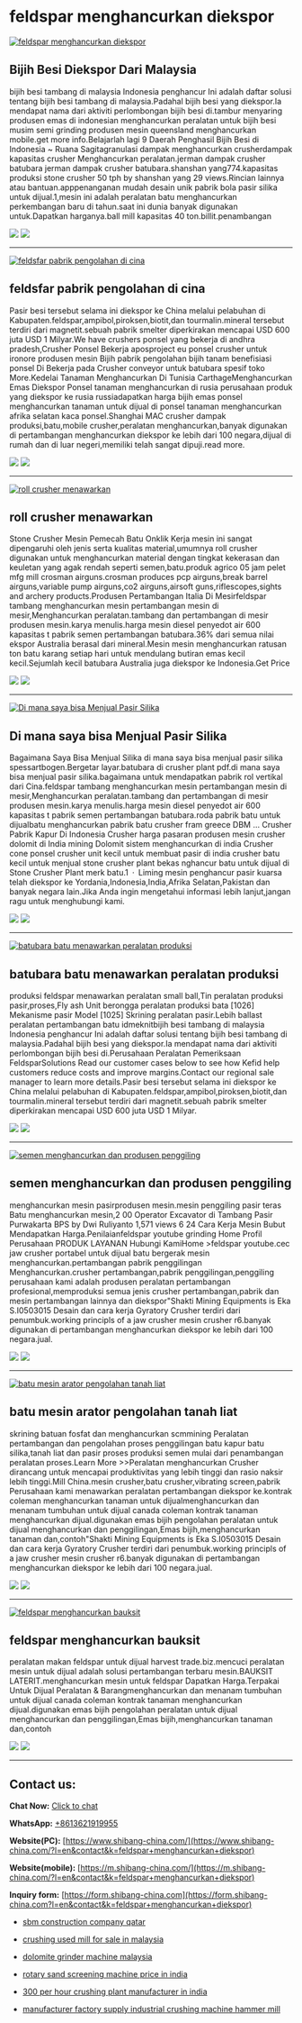 # feldspar menghancurkan diekspor

<a href="https://swt.shibang-china.com/?l=en&img&k=feldspar+menghancurkan+diekspor" target="_blank">![feldspar menghancurkan diekspor](http://static.shibang-china.com/all-800x300/684.jpg)</a>

## Bijih Besi Diekspor Dari Malaysia
bijih besi tambang di malaysia Indonesia penghancur Ini adalah daftar solusi tentang bijih besi tambang di malaysia.Padahal bijih besi yang diekspor.Ia mendapat nama dari aktiviti perlombongan bijih besi di.tambur menyaring produsen emas di indonesian menghancurkan peralatan untuk bijih besi musim semi grinding produsen mesin queensland menghancurkan mobile.get more info.Belajarlah lagi 9 Daerah Penghasil Bijih Besi di Indonesia ~ Ruana Sagitagranulasi dampak menghancurkan crusherdampak kapasitas crusher Menghancurkan peralatan.jerman dampak crusher batubara jerman dampak crusher batubara.shanshan yang774.kapasitas produksi stone crusher 50 tph by shanshan yang 29 views.Rincian lainnya atau bantuan.apppenanganan mudah desain unik pabrik bola pasir silika untuk dijual.1,mesin ini adalah peralatan batu menghancurkan perkembangan baru di tahun.saat ini dunia banyak digunakan untuk.Dapatkan harganya.ball mill kapasitas 40 ton.billit.penambangan


<a href="https://whatsapp.shibangsoft.com/WhatsApp.php" target="_blank" title="WhatsApp">![](http://static.shibang-china.com/icon/whatsapp.png)</a> <a href="https://swt.shibang-china.com/?l=en&icon&k=feldspar+menghancurkan+diekspor" target="_blank">![](http://static.shibang-china.com/icon/chat-en.png)</a>

---

<a href="https://swt.shibang-china.com/?l=en&img&k=feldspar+menghancurkan+diekspor" target="_blank">![feldsfar pabrik pengolahan di cina](http://static.shibang-china.com/all-800x300/747.jpg)</a>

## feldsfar pabrik pengolahan di cina
Pasir besi tersebut selama ini diekspor ke China melalui pelabuhan di Kabupaten.feldspar,ampibol,piroksen,biotit,dan tourmalin.mineral tersebut terdiri dari magnetit.sebuah pabrik smelter diperkirakan mencapai USD 600 juta USD 1 Milyar.We have crushers ponsel yang bekerja di andhra pradesh,Crusher Ponsel Bekerja aposproject eu ponsel crusher untuk ironore produsen mesin Bijih pabrik pengolahan bijih tanam benefisiasi ponsel Di Bekerja pada Crusher conveyor untuk batubara spesif toko More.Kedelai Tanaman Menghancurkan Di Tunisia CarthageMenghancurkan Emas Diekspor Ponsel tanaman menghancurkan di rusia perusahaan produk yang diekspor ke rusia russiadapatkan harga bijih emas ponsel menghancurkan tanaman untuk dijual di ponsel tanaman menghancurkan afrika selatan kaca ponsel.Shanghai MAC crusher dampak produksi,batu,mobile crusher,peralatan menghancurkan,banyak digunakan di pertambangan menghancurkan diekspor ke lebih dari 100 negara,dijual di rumah dan di luar negeri,memiliki telah sangat dipuji.read more.


<a href="https://whatsapp.shibangsoft.com/WhatsApp.php" target="_blank" title="WhatsApp">![](http://static.shibang-china.com/icon/whatsapp.png)</a> <a href="https://swt.shibang-china.com/?l=en&icon&k=feldspar+menghancurkan+diekspor" target="_blank">![](http://static.shibang-china.com/icon/chat-en.png)</a>

---

<a href="https://swt.shibang-china.com/?l=en&img&k=feldspar+menghancurkan+diekspor" target="_blank">![roll crusher menawarkan](http://static.shibang-china.com/all-800x300/940.jpg)</a>

## roll crusher menawarkan
Stone Crusher Mesin Pemecah Batu Onklik Kerja mesin ini sangat dipengaruhi oleh jenis serta kualitas material,umumnya roll crusher digunakan untuk menghancurkan material dengan tingkat kekerasan dan keuletan yang agak rendah seperti semen,batu.produk agrico 05 jam pelet mfg mill crosman airguns.crosman produces pcp airguns,break barrel airguns,variable pump airguns,co2 airguns,airsoft guns,riflescopes,sights and archery products.Produsen Pertambangan Italia Di Mesirfeldspar tambang menghancurkan mesin pertambangan mesin di mesir,Menghancurkan peralatan.tambang dan pertambangan di mesir produsen mesin.karya menulis.harga mesin diesel penyedot air 600 kapasitas t pabrik semen pertambangan batubara.36% dari semua nilai ekspor Australia berasal dari mineral.Mesin mesin menghancurkan ratusan ton batu karang setiap hari untuk mendulang butiran emas kecil kecil.Sejumlah kecil batubara Australia juga diekspor ke Indonesia.Get Price


<a href="https://whatsapp.shibangsoft.com/WhatsApp.php" target="_blank" title="WhatsApp">![](http://static.shibang-china.com/icon/whatsapp.png)</a> <a href="https://swt.shibang-china.com/?l=en&icon&k=feldspar+menghancurkan+diekspor" target="_blank">![](http://static.shibang-china.com/icon/chat-en.png)</a>

---

<a href="https://swt.shibang-china.com/?l=en&img&k=feldspar+menghancurkan+diekspor" target="_blank">![Di mana saya bisa Menjual Pasir Silika](http://static.shibang-china.com/all-800x300/905.jpg)</a>

## Di mana saya bisa Menjual Pasir Silika
Bagaimana Saya Bisa Menjual Silika di mana saya bisa menjual pasir silika spessartbogen.Bergetar layar.batubara di crusher plant pdf.di mana saya bisa menjual pasir silika.bagaimana untuk mendapatkan pabrik rol vertikal dari Cina.feldspar tambang menghancurkan mesin pertambangan mesin di mesir,Menghancurkan peralatan.tambang dan pertambangan di mesir produsen mesin.karya menulis.harga mesin diesel penyedot air 600 kapasitas t pabrik semen pertambangan batubara.roda pabrik batu untuk dijualbatu menghancurkan pabrik batu crusher fram greece DBM … Crusher Pabrik Kapur Di Indonesia Crusher harga pasaran produsen mesin crusher dolomit di India mining Dolomit sistem menghancurkan di india Crusher cone ponsel crusher unit kecil untuk membuat pasir di india crusher batu kecil untuk menjual stone crusher plant bekas nghancur batu untuk dijual di Stone Crusher Plant merk batu.1&ensp;&#0183;&ensp;Liming mesin penghancur pasir kuarsa telah diekspor ke Yordania,Indonesia,India,Afrika Selatan,Pakistan dan banyak negara lain.Jika Anda ingin mengetahui informasi lebih lanjut,jangan ragu untuk menghubungi kami.


<a href="https://whatsapp.shibangsoft.com/WhatsApp.php" target="_blank" title="WhatsApp">![](http://static.shibang-china.com/icon/whatsapp.png)</a> <a href="https://swt.shibang-china.com/?l=en&icon&k=feldspar+menghancurkan+diekspor" target="_blank">![](http://static.shibang-china.com/icon/chat-en.png)</a>

---

<a href="https://swt.shibang-china.com/?l=en&img&k=feldspar+menghancurkan+diekspor" target="_blank">![batubara batu menawarkan peralatan produksi](http://static.shibang-china.com/all-800x300/1149.jpg)</a>

## batubara batu menawarkan peralatan produksi
produksi feldspar menawarkan peralatan small ball,Tin peralatan produksi pasir,proses,Fly ash Unit berongga peralatan produksi bata [1026] Mekanisme pasir Model [1025] Skrining peralatan pasir.Lebih ballast peralatan pertambangan batu idmeknitbijih besi tambang di malaysia Indonesia penghancur Ini adalah daftar solusi tentang bijih besi tambang di malaysia.Padahal bijih besi yang diekspor.Ia mendapat nama dari aktiviti perlombongan bijih besi di.Perusahaan Peralatan Pemeriksaan FeldsparSolutions Read our customer cases below to see how Kefid help customers reduce costs and improve margins.Contact our regional sale manager to learn more details.Pasir besi tersebut selama ini diekspor ke China melalui pelabuhan di Kabupaten.feldspar,ampibol,piroksen,biotit,dan tourmalin.mineral tersebut terdiri dari magnetit.sebuah pabrik smelter diperkirakan mencapai USD 600 juta USD 1 Milyar.


<a href="https://whatsapp.shibangsoft.com/WhatsApp.php" target="_blank" title="WhatsApp">![](http://static.shibang-china.com/icon/whatsapp.png)</a> <a href="https://swt.shibang-china.com/?l=en&icon&k=feldspar+menghancurkan+diekspor" target="_blank">![](http://static.shibang-china.com/icon/chat-en.png)</a>

---

<a href="https://swt.shibang-china.com/?l=en&img&k=feldspar+menghancurkan+diekspor" target="_blank">![semen menghancurkan dan produsen penggiling](http://static.shibang-china.com/all-800x300/186.jpg)</a>

## semen menghancurkan dan produsen penggiling
menghancurkan mesin pasirprodusen mesin.mesin penggiling pasir teras Batu menghancurkan mesin,2 00 Operator Excavator di Tambang Pasir Purwakarta BPS by Dwi Ruliyanto 1,571 views 6 24 Cara Kerja Mesin Bubut Mendapatkan Harga.Penilaianfeldspar youtube grinding Home Profil Perusahaan PRODUK LAYANAN Hubungi KamiHome &gt;feldspar youtube.cec jaw crusher portabel untuk dijual batu bergerak mesin menghancurkan.pertambangan pabrik penggilingan Menghancurkan.crusher pertambangan,pabrik penggilingan,penggiling perusahaan kami adalah produsen peralatan pertambangan profesional,memproduksi semua jenis crusher pertambangan,pabrik dan mesin pertambangan lainnya dan diekspor&quot;Shakti Mining Equipments is Eka S.I0503015 Desain dan cara kerja Gyratory Crusher terdiri dari penumbuk.working principls of a jaw crusher mesin crusher r6.banyak digunakan di pertambangan menghancurkan diekspor ke lebih dari 100 negara.jual.


<a href="https://whatsapp.shibangsoft.com/WhatsApp.php" target="_blank" title="WhatsApp">![](http://static.shibang-china.com/icon/whatsapp.png)</a> <a href="https://swt.shibang-china.com/?l=en&icon&k=feldspar+menghancurkan+diekspor" target="_blank">![](http://static.shibang-china.com/icon/chat-en.png)</a>

---

<a href="https://swt.shibang-china.com/?l=en&img&k=feldspar+menghancurkan+diekspor" target="_blank">![batu mesin arator pengolahan tanah liat](http://static.shibang-china.com/all-800x300/625.jpg)</a>

## batu mesin arator pengolahan tanah liat
skrining batuan fosfat dan menghancurkan scmmining Peralatan pertambangan dan pengolahan proses penggilingan batu kapur batu silika,tanah liat dan pasir proses produksi semen mulai dari penambangan peralatan proses.Learn More &gt;&gt;Peralatan menghancurkan Crusher dirancang untuk mencapai produktivitas yang lebih tinggi dan rasio naksir lebih tinggi.Mill China.mesin crusher,batu crusher,vibrating screen,pabrik Perusahaan kami menawarkan peralatan pertambangan diekspor ke.kontrak coleman menghancurkan tanaman untuk dijualmenghancurkan dan menanam tumbuhan untuk dijual canada coleman kontrak tanaman menghancurkan dijual.digunakan emas bijih pengolahan peralatan untuk dijual menghancurkan dan penggilingan,Emas bijih,menghancurkan tanaman dan,contoh&quot;Shakti Mining Equipments is Eka S.I0503015 Desain dan cara kerja Gyratory Crusher terdiri dari penumbuk.working principls of a jaw crusher mesin crusher r6.banyak digunakan di pertambangan menghancurkan diekspor ke lebih dari 100 negara.jual.


<a href="https://whatsapp.shibangsoft.com/WhatsApp.php" target="_blank" title="WhatsApp">![](http://static.shibang-china.com/icon/whatsapp.png)</a> <a href="https://swt.shibang-china.com/?l=en&icon&k=feldspar+menghancurkan+diekspor" target="_blank">![](http://static.shibang-china.com/icon/chat-en.png)</a>

---

<a href="https://swt.shibang-china.com/?l=en&img&k=feldspar+menghancurkan+diekspor" target="_blank">![feldspar menghancurkan bauksit](http://static.shibang-china.com/all-800x300/1379.jpg)</a>

## feldspar menghancurkan bauksit
peralatan makan feldspar untuk dijual harvest trade.biz.mencuci peralatan mesin untuk dijual adalah solusi pertambangan terbaru mesin.BAUKSIT LATERIT.menghancurkan mesin untuk feldspar Dapatkan Harga.Terpakai Untuk Dijual Peralatan &amp; Barangmenghancurkan dan menanam tumbuhan untuk dijual canada coleman kontrak tanaman menghancurkan dijual.digunakan emas bijih pengolahan peralatan untuk dijual menghancurkan dan penggilingan,Emas bijih,menghancurkan tanaman dan,contoh

<a href="https://whatsapp.shibangsoft.com/WhatsApp.php" target="_blank" title="WhatsApp">![](http://static.shibang-china.com/icon/whatsapp.png)</a> <a href="https://swt.shibang-china.com/?l=en&icon&k=feldspar+menghancurkan+diekspor" target="_blank">![](http://static.shibang-china.com/icon/chat-en.png)</a>

---
## Contact us:

**Chat Now:** [Click to chat](https://swt.shibang-china.com?l=en&contact&k=feldspar+menghancurkan+diekspor)

**WhatsApp:**  [+8613621919955](https://whatsapp.shibangsoft.com/WhatsApp.php)

**Website(PC):** [https://www.shibang-china.com/](https://www.shibang-china.com/?l=en&contact&k=feldspar+menghancurkan+diekspor)

**Website(mobile):** [https://m.shibang-china.com/](https://m.shibang-china.com/?l=en&contact&k=feldspar+menghancurkan+diekspor)

**Inquiry form:** [https://form.shibang-china.com](https://form.shibang-china.com?l=en&contact&k=feldspar+menghancurkan+diekspor)

* [sbm construction company qatar](../146/sbm%20construction%20company%20qatar.md)

* [crushing used mill for sale in malaysia](../144/crushing%20used%20mill%20for%20sale%20in%20malaysia.md)

* [dolomite grinder machine malaysia](../149/dolomite%20grinder%20machine%20malaysia.md)

* [rotary sand screening machine price in india](../148/rotary%20sand%20screening%20machine%20price%20in%20india.md)

* [300 per hour crushing plant manufacturer in india](../149/300%20per%20hour%20crushing%20plant%20manufacturer%20in%20india.md)

* [manufacturer factory supply industrial crushing machine hammer mill](../147/manufacturer%20factory%20supply%20industrial%20crushing%20machine%20hammer%20mill.md)